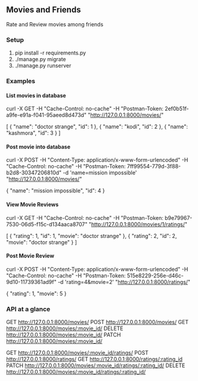 ## Movies and Friends
Rate and Review movies among friends

### Setup
1. pip install -r requirements.py
2. ./manage.py migrate
3. ./manage.py runserver

### Examples

#### List movies in database

curl -X GET -H "Cache-Control: no-cache" -H "Postman-Token: 2ef0b51f-a9fe-e91a-f041-95aeed8d473d" "http://127.0.0.1:8000/movies/"

[
  {
    "name": "doctor strange",
    "id": 1
  },
  {
    "name": "kodi",
    "id": 2
  },
  {
    "name": "kashmora",
    "id": 3
  }
]

#### Post movie into database

curl -X POST -H "Content-Type: application/x-www-form-urlencoded" -H "Cache-Control: no-cache" -H "Postman-Token: 7ff99554-779d-3f88-b2d8-30347206810d" -d 'name=mission impossible' "http://127.0.0.1:8000/movies/"

{
  "name": "mission impossible",
  "id": 4
}

#### View Movie Reviews

curl -X GET -H "Cache-Control: no-cache" -H "Postman-Token: b9e79967-7530-06d5-f15c-d134aaca8707" "http://127.0.0.1:8000/movies/1/ratings/"

[
  {
    "rating": 1,
    "id": 1,
    "movie": "doctor strange"
  },
  {
    "rating": 2,
    "id": 2,
    "movie": "doctor strange"
  }
]

#### Post Movie Review

curl -X POST -H "Content-Type: application/x-www-form-urlencoded" -H "Cache-Control: no-cache" -H "Postman-Token: 515e8229-256e-d46c-9d10-11739361ad9f" -d 'rating=4&movie=2' "http://127.0.0.1:8000/ratings/"

{
  "rating": 1,
  "movie": 5
}

### API at a glance

GET     http://127.0.0.1:8000/movies/
POST    http://127.0.0.1:8000/movies/
GET     http://127.0.0.1:8000/movies/:movie_id/
DELETE  http://127.0.0.1:8000/movies/:movie_id/
PATCH   http://127.0.0.1:8000/movies/:movie_id/

GET     http://127.0.0.1:8000/movies/:movie_id/ratings/
POST    http://127.0.0.1:8000/ratings/
GET     http://127.0.0.1:8000/ratings/:rating_id
PATCH   http://127.0.0.1:8000/movies/:movie_id/ratings/:rating_id/
DELETE  http://127.0.0.1:8000/movies/:movie_id/ratings/:rating_id/